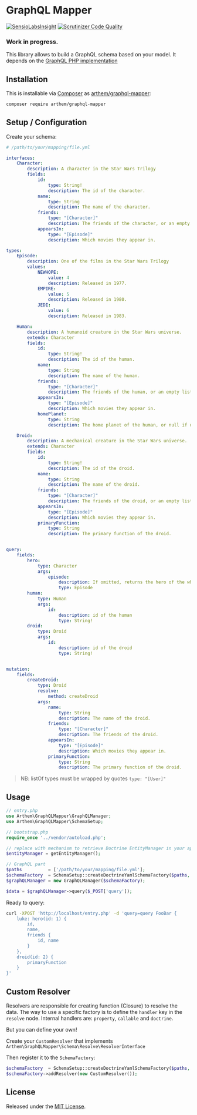 # GraphQL Mapper

[![SensioLabsInsight](https://insight.sensiolabs.com/projects/18bf298d-a139-4185-afdb-9226dfd2dc8c/mini.png)](https://insight.sensiolabs.com/projects/18bf298d-a139-4185-afdb-9226dfd2dc8c)
[![Scrutinizer Code Quality](https://scrutinizer-ci.com/g/4rthem/graphql-mapper/badges/quality-score.png?b=master)](https://scrutinizer-ci.com/g/4rthem/graphql-mapper/?branch=master)

### Work in progress.

This library allows to build a GraphQL schema based on your model.
It depends on the [GraphQL PHP implementation](https://github.com/webonyx/graphql-php)

## Installation

This is installable via [Composer](https://getcomposer.org/) as [arthem/graphql-mapper](https://packagist.org/packages/arthem/graphql-mapper):

```bash
composer require arthem/graphql-mapper
```

## Setup / Configuration

Create your schema:

```yaml
# /path/to/your/mapping/file.yml

interfaces:
    Character:
        description: A character in the Star Wars Trilogy
        fields:
            id:
                type: String!
                description: The id of the character.
            name:
                type: String
                description: The name of the character.
            friends:
                type: "[Character]"
                description: The friends of the character, or an empty list if they have none.
            appearsIn:
                type: "[Episode]"
                description: Which movies they appear in.

types:
    Episode:
        description: One of the films in the Star Wars Trilogy
        values:
            NEWHOPE:
                value: 4
                description: Released in 1977.
            EMPIRE:
                value: 5
                description: Released in 1980.
            JEDI:
                value: 6
                description: Released in 1983.

    Human:
        description: A humanoid creature in the Star Wars universe.
        extends: Character
        fields:
            id:
                type: String!
                description: The id of the human.
            name:
                type: String
                description: The name of the human.
            friends:
                type: "[Character]"
                description: The friends of the human, or an empty list if they have none.
            appearsIn:
                type: "[Episode]"
                description: Which movies they appear in.
            homePlanet:
                type: String
                description: The home planet of the human, or null if unknown.

    Droid:
        description: A mechanical creature in the Star Wars universe.
        extends: Character
        fields:
            id:
                type: String!
                description: The id of the droid.
            name:
                type: String
                description: The name of the droid.
            friends:
                type: "[Character]"
                description: The friends of the droid, or an empty list if they have none.
            appearsIn:
                type: "[Episode]"
                description: Which movies they appear in.
            primaryFunction:
                type: String
                description: The primary function of the droid.


query:
    fields:
        hero:
            type: Character
            args:
                episode:
                    description: If omitted, returns the hero of the whole saga. If provided, returns the hero of that particular episode.
                    type: Episode
        human:
            type: Human
            args:
                id:
                    description: id of the human
                    type: String!
        droid:
            type: Droid
            args:
                id:
                    description: id of the droid
                    type: String!


mutation:
    fields:
        createDroid:
            type: Droid
            resolve:
                method: createDroid
            args:
                name:
                    type: String
                    description: The name of the droid.
                friends:
                    type: "[Character]"
                    description: The friends of the droid.
                appearsIn:
                    type: "[Episode]"
                    description: Which movies they appear in.
                primaryFunction:
                    type: String
                    description: The primary function of the droid.
```

> NB: listOf types must be wrapped by quotes `type: "[User]"`

## Usage

```php
// entry.php
use Arthem\GraphQLMapper\GraphQLManager;
use Arthem\GraphQLMapper\SchemaSetup;

// bootstrap.php
require_once '../vendor/autoload.php';

// replace with mechanism to retrieve Doctrine EntityManager in your app
$entityManager = getEntityManager();

// GraphQL part
$paths          = ['/path/to/your/mapping/file.yml'];
$schemaFactory  = SchemaSetup::createDoctrineYamlSchemaFactory($paths, $entityManager);
$graphQLManager = new GraphQLManager($schemaFactory);

$data = $graphQLManager->query($_POST['query']);
```

Ready to query:

```bash
curl -XPOST 'http://localhost/entry.php' -d 'query=query FooBar {
    luke: hero(id: 1) {
        id,
        name,
        friends {
            id, name
        }
    },
    droid(id: 2) {
        primaryFunction
    }
}'
```

## Custom Resolver

Resolvers are responsible for creating function (Closure) to resolve the data.
The way to use a specific factory is to define the `handler` key in the `resolve` node.
Internal handlers are: `property`, `callable` and `doctrine`.

But you can define your own!

Create your `CustomResolver` that implements `Arthem\GraphQLMapper\Schema\Resolve\ResolverInterface`

Then register it to the `SchemaFactory`:

```php
$schemaFactory  = SchemaSetup::createDoctrineYamlSchemaFactory($paths, $entityManager);
$schemaFactory->addResolver(new CustomResolver());
```

## License

Released under the [MIT License](LICENSE).
